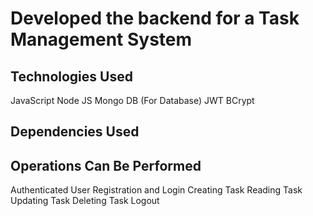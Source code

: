 # Developed the backend for a Task Management System

## Technologies Used
JavaScript 
Node JS
Mongo DB (For Database)
JWT
BCrypt

## Dependencies Used


## Operations Can Be Performed
Authenticated User Registration and Login
Creating Task
Reading Task
Updating Task
Deleting Task
Logout

